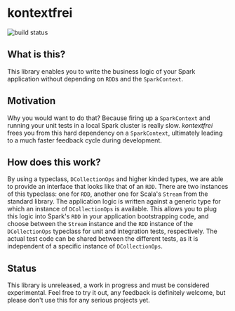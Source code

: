 # kontextfrei

![build status](https://travis-ci.org/dwestheide/kontextfrei.svg?branch=master)

## What is this?

This library enables you to write the business logic of your Spark application without depending on
`RDD`s and the `SparkContext`.

## Motivation

Why you would want to do that? Because firing up a `SparkContext`
and running your unit tests in a local Spark cluster is really slow. _kontextfrei_ frees you from
this hard dependency on a `SparkContext`, ultimately leading to a much faster feedback cycle during
development.

## How does this work?

By using a typeclass, `DCollectionOps` and higher kinded types, we are able to provide an interface
that looks like that of an `RDD`. There are two instances of this typeclass: one for `RDD`, another
one for Scala's `Stream` from the standard library. The application logic is written against a
generic type for which an instance of `DCollectionOps` is available. This allows you to plug this
logic into Spark's `RDD` in your application bootstrapping code, and choose between the `Stream`
instance and the `RDD` instance of the `DCollectionOps` typeclass for unit and integration tests,
respectively. The actual test code can be shared between the different tests, as it is independent
of a specific instance of `DCollectionOps`.

## Status

This library is unreleased, a work in progress and must be considered experimental. Feel free to try
it out, any feedback is definitely welcome, but please don't use this for any serious projects yet.
